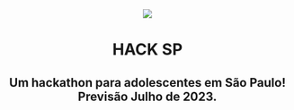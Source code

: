<div align="center">
  <img src="https://cloud-hq25wzwps-hack-club-bot.vercel.app/0frame_11.png">
  <h1>HACK SP</h1>
  <h2>Um hackathon para adolescentes em São Paulo! Previsão Julho de 2023.</h2>
</div>
